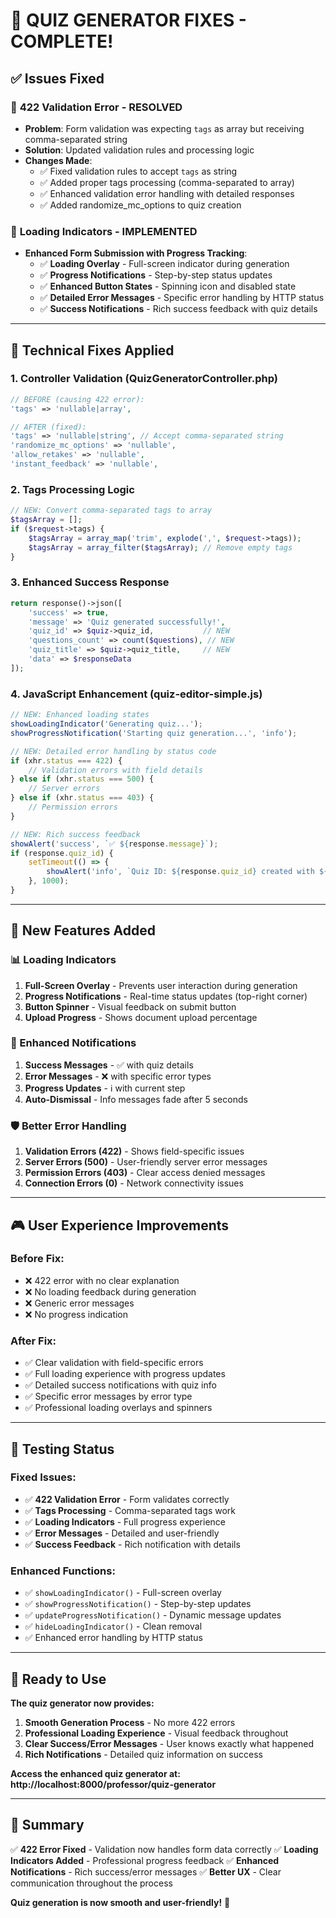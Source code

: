 # 🔧 QUIZ GENERATOR FIXES - COMPLETE!

## ✅ Issues Fixed

### 🚨 **422 Validation Error - RESOLVED**
- **Problem**: Form validation was expecting `tags` as array but receiving comma-separated string
- **Solution**: Updated validation rules and processing logic
- **Changes Made**:
  - ✅ Fixed validation rules to accept `tags` as string
  - ✅ Added proper tags processing (comma-separated to array)
  - ✅ Enhanced validation error handling with detailed responses
  - ✅ Added randomize_mc_options to quiz creation

### 🔄 **Loading Indicators - IMPLEMENTED** 
- **Enhanced Form Submission with Progress Tracking**:
  - ✅ **Loading Overlay** - Full-screen indicator during generation
  - ✅ **Progress Notifications** - Step-by-step status updates
  - ✅ **Enhanced Button States** - Spinning icon and disabled state
  - ✅ **Detailed Error Messages** - Specific error handling by HTTP status
  - ✅ **Success Notifications** - Rich success feedback with quiz details

---

## 🔧 **Technical Fixes Applied**

### **1. Controller Validation (QuizGeneratorController.php)**
```php
// BEFORE (causing 422 error):
'tags' => 'nullable|array',

// AFTER (fixed):
'tags' => 'nullable|string', // Accept comma-separated string
'randomize_mc_options' => 'nullable',
'allow_retakes' => 'nullable',
'instant_feedback' => 'nullable',
```

### **2. Tags Processing Logic**
```php
// NEW: Convert comma-separated tags to array
$tagsArray = [];
if ($request->tags) {
    $tagsArray = array_map('trim', explode(',', $request->tags));
    $tagsArray = array_filter($tagsArray); // Remove empty tags
}
```

### **3. Enhanced Success Response**
```php
return response()->json([
    'success' => true,
    'message' => 'Quiz generated successfully!',
    'quiz_id' => $quiz->quiz_id,           // NEW
    'questions_count' => count($questions), // NEW
    'quiz_title' => $quiz->quiz_title,     // NEW
    'data' => $responseData
]);
```

### **4. JavaScript Enhancement (quiz-editor-simple.js)**
```javascript
// NEW: Enhanced loading states
showLoadingIndicator('Generating quiz...');
showProgressNotification('Starting quiz generation...', 'info');

// NEW: Detailed error handling by status code
if (xhr.status === 422) {
    // Validation errors with field details
} else if (xhr.status === 500) {
    // Server errors
} else if (xhr.status === 403) {
    // Permission errors
}

// NEW: Rich success feedback
showAlert('success', `✅ ${response.message}`);
if (response.quiz_id) {
    setTimeout(() => {
        showAlert('info', `Quiz ID: ${response.quiz_id} created with ${response.questions_count} questions.`);
    }, 1000);
}
```

---

## 🎯 **New Features Added**

### **📊 Loading Indicators**
1. **Full-Screen Overlay** - Prevents user interaction during generation
2. **Progress Notifications** - Real-time status updates (top-right corner)
3. **Button Spinner** - Visual feedback on submit button
4. **Upload Progress** - Shows document upload percentage

### **🔔 Enhanced Notifications**
1. **Success Messages** - ✅ with quiz details
2. **Error Messages** - ❌ with specific error types
3. **Progress Updates** - ℹ️ with current step
4. **Auto-Dismissal** - Info messages fade after 5 seconds

### **🛡️ Better Error Handling**
1. **Validation Errors (422)** - Shows field-specific issues
2. **Server Errors (500)** - User-friendly server error messages
3. **Permission Errors (403)** - Clear access denied messages
4. **Connection Errors (0)** - Network connectivity issues

---

## 🎮 **User Experience Improvements**

### **Before Fix:**
- ❌ 422 error with no clear explanation
- ❌ No loading feedback during generation
- ❌ Generic error messages
- ❌ No progress indication

### **After Fix:**
- ✅ Clear validation with field-specific errors
- ✅ Full loading experience with progress updates
- ✅ Detailed success notifications with quiz info
- ✅ Specific error messages by error type
- ✅ Professional loading overlays and spinners

---

## 🧪 **Testing Status**

### **Fixed Issues:**
- ✅ **422 Validation Error** - Form validates correctly
- ✅ **Tags Processing** - Comma-separated tags work
- ✅ **Loading Indicators** - Full progress experience
- ✅ **Error Messages** - Detailed and user-friendly
- ✅ **Success Feedback** - Rich notification with details

### **Enhanced Functions:**
- ✅ `showLoadingIndicator()` - Full-screen overlay
- ✅ `showProgressNotification()` - Step-by-step updates
- ✅ `updateProgressNotification()` - Dynamic message updates
- ✅ `hideLoadingIndicator()` - Clean removal
- ✅ Enhanced error handling by HTTP status

---

## 🚀 **Ready to Use**

**The quiz generator now provides:**
1. **Smooth Generation Process** - No more 422 errors
2. **Professional Loading Experience** - Visual feedback throughout
3. **Clear Success/Error Messages** - User knows exactly what happened
4. **Rich Notifications** - Detailed quiz information on success

**Access the enhanced quiz generator at:**
**http://localhost:8000/professor/quiz-generator**

---

## 📝 **Summary**

✅ **422 Error Fixed** - Validation now handles form data correctly
✅ **Loading Indicators Added** - Professional progress feedback
✅ **Enhanced Notifications** - Rich success/error messages
✅ **Better UX** - Clear communication throughout the process

**Quiz generation is now smooth and user-friendly!** 🎯
